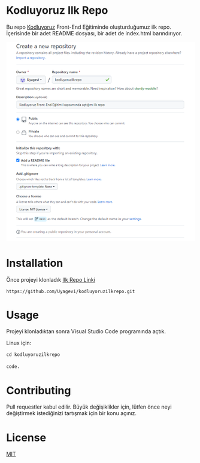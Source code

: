 # **Kodluyoruz Ilk Repo**

Bu repo [Kodluyoruz](https://www.kodluyoruz.org/) Front-End Eğitiminde oluşturduğumuz ilk repo. İçerisinde bir adet README dosyası, bir adet de index.html barındırıyor.

![img](img/ilkrepo.PNG)

# **Installation**
Önce projeyi klonladık [Ilk Repo Linki](https://github.com/Uyagevi/kodluyoruzilkrepo.git)

``` 
https://github.com/Uyagevi/kodluyoruzilkrepo.git
```

# **Usage**
Projeyi klonladıktan sonra Visual Studio Code programında açtık.

Linux için:

``` 
cd kodluyoruzilkrepo

code.
 ```

# **Contributing**
Pull requestler kabul edilir. Büyük değişiklikler için, lütfen önce neyi değiştirmek istediğinizi tartışmak için bir konu açınız.

# **License**

[MIT](https://choosealicense.com/licenses/mit/)


